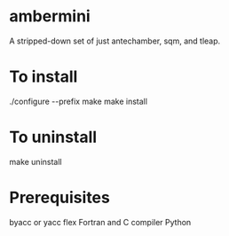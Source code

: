 ambermini
=========

A stripped-down set of just antechamber, sqm, and tleap.


To install
==========

./configure --prefix <destination>
make
make install


To uninstall
============

make uninstall


Prerequisites
=============
byacc or yacc
flex
Fortran and C compiler
Python
